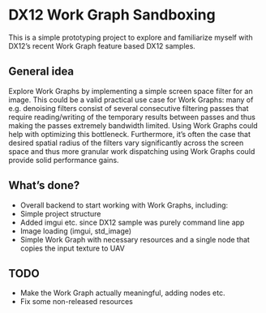 
# DX12 Work Graph Sandboxing

This is a simple prototyping project to explore and familiarize myself with DX12’s recent Work Graph feature based DX12 samples.

## General idea

Explore Work Graphs by implementing a simple screen space filter for an image. This could be a valid practical use case for Work Graphs: many of e.g. denoising filters consist of several consecutive filtering passes that require reading/writing of the temporary results between passes and thus making the passes extremely bandwidth limited. Using Work Graphs could help with optimizing this bottleneck. Furthermore, it’s often the case that desired spatial radius of the filters vary significantly across the screen space and thus more granular work dispatching using Work Graphs could provide solid performance gains.

## What’s done?

* Overall backend to start working with Work Graphs, including:
* Simple project structure
* Added imgui etc. since DX12 sample was purely command line app
* Image loading (imgui, std_image)
* Simple Work Graph with necessary resources and a single node that copies the input texture to UAV

## TODO

* Make the Work Graph actually meaningful, adding nodes etc.
* Fix some non-released resources
